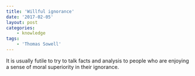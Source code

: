 ```yaml
---
title: 'Willful ignorance'
date: '2017-02-05'
layout: post
categories:
    - knowledge
tags:
    - 'Thomas Sowell'
---
```


It is usually futile to try to talk facts and analysis to people who are enjoying a sense of moral superiority in their ignorance.